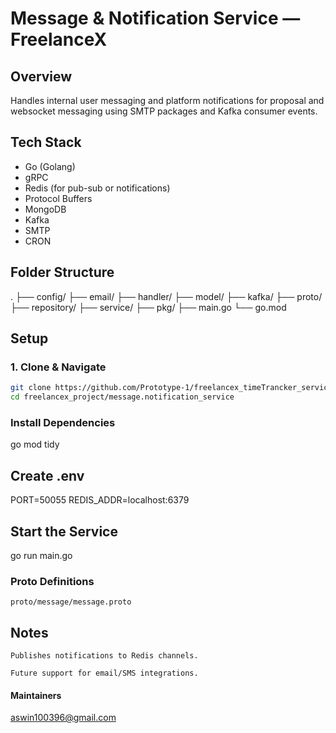 # Message & Notification Service — FreelanceX

## Overview
Handles internal user messaging and platform notifications for proposal and websocket messaging using SMTP packages and Kafka consumer events.

## Tech Stack
- Go (Golang)
- gRPC
- Redis (for pub-sub or notifications)
- Protocol Buffers
- MongoDB
- Kafka
- SMTP
- CRON 

## Folder Structure

.
├── config/
├── email/
├── handler/
├── model/
├── kafka/
├── proto/
├── repository/
├── service/
├── pkg/
├── main.go
└── go.mod


## Setup

### 1. Clone & Navigate
```bash
git clone https://github.com/Prototype-1/freelancex_timeTrancker_service.git
cd freelancex_project/message.notification_service
```

### Install Dependencies

go mod tidy

## Create .env

PORT=50055
REDIS_ADDR=localhost:6379

## Start the Service

go run main.go

### Proto Definitions

    proto/message/message.proto

## Notes

    Publishes notifications to Redis channels.

    Future support for email/SMS integrations.

#### Maintainers

aswin100396@gmail.com
